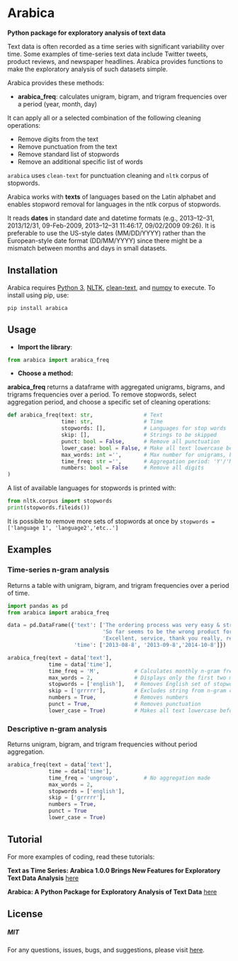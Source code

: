 # Arabica
**Python package for exploratory analysis of text data**

Text data is often recorded as a time series with significant variability over time. Some examples of time-series text data include Twitter tweets, product reviews, and newspaper headlines. Arabica provides functions to make the exploratory analysis of such datasets simple.


Arabica provides these methods:

* **arabica_freq**: calculates unigram, bigram, and trigram frequencies over a period (year, month, day)

It can apply all or a selected combination of the following cleaning operations:

* Remove digits from the text
* Remove punctuation from the text
* Remove standard list of stopwords
* Remove an additional specific list of words

`arabica` uses `clean-text` for punctuation cleaning and `nltk` corpus of stopwords.

Arabica works with **texts** of languages based on the Latin alphabet and enables stopword removal for languages in the ntlk corpus of stopwords. 

It reads **dates** in standard date and datetime formats (e.g., 2013–12–31, 2013/12/31, 09-Feb-2009, 2013–12–31 11:46:17, 09/02/2009 09:26).
It is preferable to use the US-style dates (MM/DD/YYYY) rather than the European-style date format (DD/MM/YYYY) since there might be a mismatch between months and days in small datasets.

## Installation

Arabica requires [Python 3](https://www.python.org/downloads/),
[NLTK](http://www.nltk.org/install.html),
[clean-text](https://pypi.org/project/cleantext/#description), and
[numpy](https://pypi.org/project/numpy/) to execute. To install using pip, use:

`pip install arabica`



## Usage

* **Import the library**:


``` python
from arabica import arabica_freq
```



* **Choose a method:**

**arabica_freq** returns a dataframe with aggregated unigrams, bigrams, and trigrams frequencies over a period.
To remove stopwords, select aggregation period, and choose a specific set of cleaning operations:

``` python
def arabica_freq(text: str,                # Text
                 time: str,                # Time
                 stopwords: [],            # Languages for stop words
                 skip: [],                 # Strings to be skipped
                 punct: bool = False,      # Remove all punctuation
                 lower_case: bool = False, # Make all text lowercase before n-gram calculation
                 max_words: int ='',       # Max number for unigrams, bigrams and trigrams displayed
                 time_freq: str ='',       # Aggregation period: 'Y'/'M'/'D', if no aggregation: 'ungroup'
                 numbers: bool = False     # Remove all digits
) 
```

A list of available languages for stopwords is printed with:
``` python
from nltk.corpus import stopwords
print(stopwords.fileids())
```

It is possible to remove more sets of stopwords at once by `stopwords = ['language 1', 'language2','etc..']`

## Examples

### Time-series n-gram analysis

Returns a table with unigram, bigram, and trigram frequencies over a period of time.


``` python
import pandas as pd
from arabica import arabica_freq
```


``` python
data = pd.DataFrame({'text': ['The ordering process was very easy & straight forward. They have great customer service and sorted any issues out very quickly.',
                              'So far seems to be the wrong product for me :-/ grrrrr...',
                              'Excellent, service, thank you really, really, really much!!!'],
                     'time': ['2013-08-8', '2013-09-8','2014-10-8']})
```

``` python
arabica_freq(text = data['text'],
             time = data['time'],
             time_freq = 'M',           # Calculates monthly n-gram frequencies
             max_words = 2,             # Displays only the first two most frequent unigrams, bigrams, and trigrams
             stopwords = ['english'],   # Removes English set of stopwords
             skip = ['grrrrr'],         # Excludes string from n-gram calculation
             numbers = True,            # Removes numbers
             punct = True,              # Removes punctuation
             lower_case = True)         # Makes all text lowercase before n-gram calculation     
``` 

### Descriptive n-gram analysis

Returns unigram, bigram, and trigram frequencies without period aggregation.

``` python
arabica_freq(text = data['text'],
             time = data['time'],
             time_freq = 'ungroup',        # No aggregation made
             max_words = 2,
             stopwords = ['english'],
             skip = ['grrrrr'],       
             numbers = True,
             punct = True
             lower_case = True)
``` 

## Tutorial

For more examples of coding, read these tutorials:

**Text as Time Series: Arabica 1.0.0 Brings New Features for Exploratory Text Data Analysis** [here](https://towardsdatascience.com/text-as-time-series-arabica-1-0-brings-new-features-for-exploratory-text-data-analysis-88eaabb84deb?sk=229ec0602d0b8514f25bce501ed9ecb9)

**Arabica: A Python Package for Exploratory Analysis of Text Data** [here](https://towardsdatascience.com/arabica-a-python-package-for-exploratory-analysis-of-text-data-3bb8d7379bd7?sk=cc91cabb56d44e0f285825d9a666b064)



## License

##### MIT

For any questions, issues, bugs, and suggestions, please visit [here](https://github.com/PetrKorab/arabica/issues).
